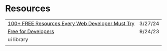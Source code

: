 # Resources



|                                                                                                                                               |         |
| --------------------------------------------------------------------------------------------------------------------------------------------- | ------- |
| [100+ FREE Resources Every Web Developer Must Try](https://blog.stackademic.com/100-free-resources-every-web-developer-must-try-2fa9fa499ef5) | 3/27/24 |
| [Free for Developers](https://free-for.dev/#/)                                                                                                | 9/24/23 |
| ui library                                                                                                                                    |         |
|                                                                                                                                               |         |
